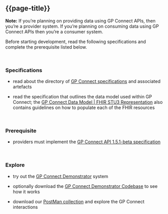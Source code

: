 ## {{page-title}}

<div class="alert alert-info nhsd-t-body" role="alert">
<i class="fa fa-info-circle"></i> <b>Note:</b> If you’re planning on providing data using GP Connect APIs, then you’re a provider system. If you’re planning on consuming data using GP Connect APIs then you’re a consumer system.
</div>

Before starting development, read the following specifications and complete the prerequisite listed below.

</br>

### Specifications

- read about the directory of [GP Connect specifications](https://digital.nhs.uk/services/gp-connect/develop-gp-connect-services/specifications-for-developers) and associated artefacts 

- read the specification that outlines the data model used within GP Connect; the [GP Connect Data Model | FHIR STU3 Representation](https://simplifier.net/guide/gpconnect-data-model/Home/Introduction/Introduction?version=current) also contains guidelines on how to populate each of the FHIR resources

</br>

### Prerequisite

- providers must implement the [GP Connect API 1.5.1-beta specification](https://developer.nhs.uk/apis/gpconnect-1-5-1/)

</br>

### Explore

- try out the [GP Connect Demonstrator](https://developer.nhs.uk/apis/gpconnect-1-5-1/system_demonstrator.html) system

- optionally download the [GP Connect Demonstrator Codebase](https://github.com/nhsconnect/gpconnect-demonstrator) to see how it works

- download our [PostMan collection](https://developer.nhs.uk/apis/gpconnect-1-5-1/system_reference_postman.html) and explore the GP Connect interactions
